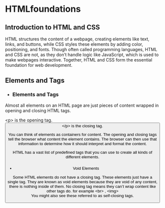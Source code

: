 # HTMLfoundations
<h2>Introduction to HTML and CSS</h2>
<p>HTML structures the content of a webpage, creating elements like text, links, and buttons, while CSS styles these elements by adding color, positioning, and fonts. Though often called programming languages, HTML and CSS are not, as they don’t handle logic like JavaScript, which is used to make webpages interactive. Together, HTML and CSS form the essential foundation for web development.</p>

<h2>Elements and Tags</h2>
<ul><li><h3>Elements and Tags</h3></ul>
<p>Almost all elements on an HTML page are just pieces of content wrapped in opening and closing HTML tags.</p>
<p>&lt;p&gt; is the opening tag.<br>
<button>&lt;/p&gt; is the closing tag.</p>
<p>You can think of elements as containers for content. The opening and closing tags tell the browser what content the element contains. The browser can then use that information to determine how it should interpret and format the content.

HTML has a vast list of predefined tags that you can use to create all kinds of different elements.</p>
<ul><li><h3></h3>Void Elements</li></ul>
<p>Some HTML elements do not have a closing tag. These elements just have a single tag. They are known as void elements because they are void of any content, there is nothing inside of them. No closing tag means they can’t wrap content like other tags do. for example &lt;br&gt; , &lt;img&gt; <br>
You might also see these referred to as self-closing tags.</p>
